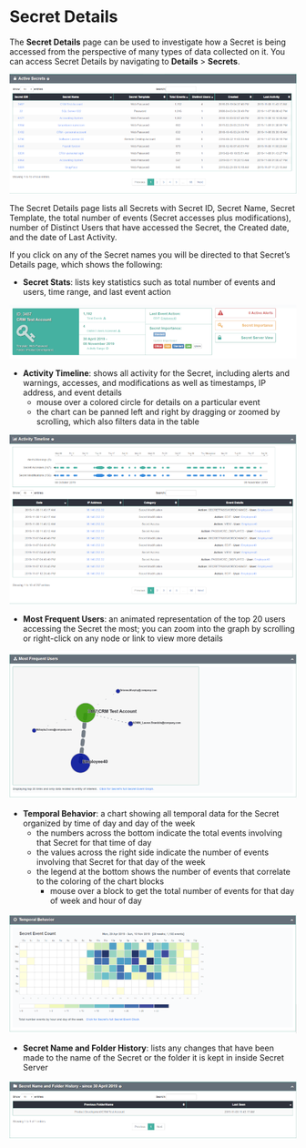 ﻿[title]: # (Secret Details)
[tags]: # (secret server)
[priority]: # (4110)

# Secret Details

The **Secret Details** page can be used to investigate how a Secret is being accessed from the perspective of many types of data collected on it.
You can access Secret Details by navigating to **Details** > **Secrets**.

![Secret List](images/25-secret-list.png "Secret List")

The Secret Details page lists all Secrets with Secret ID, Secret Name, Secret Template, the total number of events (Secret accesses plus modifications), number of Distinct Users that have accessed the Secret, the Created date, and the date of Last Activity.

If you click on any of the Secret names you will be directed to that Secret’s Details page, which shows the following:

* **Secret Stats**: lists key statistics such as total number of events and users, time range, and last event action

![Secret Stats](images/26-secret-details-a.png "Secret Stats")

* **Activity Timeline**: shows all activity for the Secret, including alerts and warnings, accesses, and modifications as well as timestamps, IP address, and event details
  * mouse over a colored circle for details on a particular event
  * the chart can be panned left and right by dragging or zoomed by scrolling, which also filters data in the table

![Activity Timeline](images/27-secret-details-b.png "Activity Timeline")

* **Most Frequent Users**: an animated representation of the top 20 users accessing the Secret the most; you can zoom into the graph by scrolling or right-click on any node or link to view more details

![Most Frequent Users](images/28-secret-details-c.png "Most Frequent Users")

* **Temporal Behavior**: a chart showing all temporal data for the Secret organized by time of day and day of the week
  * the numbers across the bottom indicate the total events involving that Secret for that time of day
  * the values across the right side indicate the number of events involving that Secret for that day of the week
  * the legend at the bottom shows the number of events that correlate to the coloring of the chart blocks
    * mouse over a block to get the total number of events for that day of week and hour of day

![Temporal Behavior](images/29-secret-details-d.png "Temporal Behavior")

* **Secret Name and Folder History**: lists any changes that have been made to the name of the Secret or the folder it is kept in inside Secret Server

![Secret History](images/30-secret-details-e.png "Secret History")
